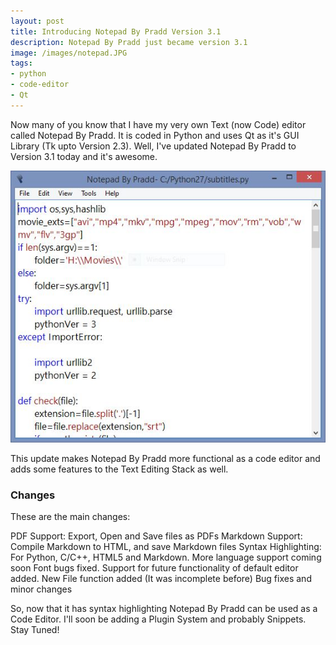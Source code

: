 ```yaml
---
layout: post
title: Introducing Notepad By Pradd Version 3.1
description: Notepad By Pradd just became version 3.1
image: /images/notepad.JPG
tags:
- python
- code-editor
- Qt
---
```


Now many of you know that I have my very own Text (now Code) editor called Notepad By Pradd. It is coded in Python and uses Qt as it's GUI Library (Tk upto Version 2.3). Well, I've updated Notepad By Pradd to Version 3.1 today and it's awesome.

<img src="/images/notepad.JPG" alt="Notepad" />

This update makes Notepad By Pradd more functional as a code editor and adds some features to the Text Editing Stack as well.

### Changes

These are the main changes:

PDF Support: Export, Open and Save files as PDFs
Markdown Support: Compile Markdown to HTML, and save Markdown files
Syntax Highlighting: For Python, C/C++, HTML5 and Markdown. More language support coming soon
Font bugs fixed. Support for future functionality of default editor added. New File function added (It was incomplete before)
Bug fixes and minor changes


So, now that it has syntax highlighting Notepad By Pradd can be used as a Code Editor. I'll soon be adding a Plugin System and probably Snippets. Stay Tuned!
